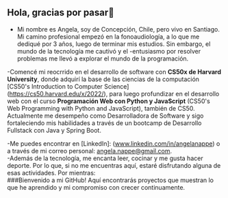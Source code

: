 ## Hola, gracias por pasar👋

<!--
**angelanappe/angelanappe** is a ✨ _special_ ✨ repository because its `README.md` (this file) appears on your GitHub profile.

Here are some ideas to get you started: -->

- Mi nombre es Angela, soy de Concepción, Chile, pero vivo en Santiago. Mi camino profesional empezó en la fonoaudiología, a lo que me dediqué por 3 años, luego de terminar mis estudios. Sin embargo, el mundo de la tecnología me cautivó y el -entusiasmo por resolver problemas me llevó a explorar el mundo de la programación.  

-Comencé mi reocrrido en el desarrollo de software con **CS50x de Harvard University**, donde adquirí la base de las ciencias de la computación [CS50's Introduction to Computer Science] (https://cs50.harvard.edu/x/2022/), para luego profundizar en el desarrollo web con el curso **Programación Web con Python y JavaScript** (CS50's Web Programming with Python and JavaScript), también de CS50. Actualmente me desempeño como Desarrolladora de Software y sigo fortaleciendo mis habilidades a través de un bootcamp de Desarrollo Fullstack con Java y Spring Boot.    

-Me puedes encontrar en [LinkedIn]: (www.linkedin.com/in/angelanappe) o a través de mi correo personal: angela.nappe@gmail.com.  
-Además de la tecnología, me encanta leer, cocinar y me gusta hacer deporte. Por lo que, si no me encuentras aquí, estaré disfrutando alguna de esas actividades. Por mientras:  
###Bienvenido a mi GitHub! Aquí encontrarás proyectos que muestran lo que he aprendido y mi compromiso con crecer continuamente.

